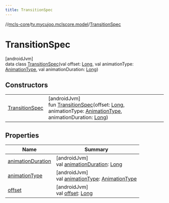 ```yaml
---
title: TransitionSpec
---
```

//[mcls-core](../../../index.html)/[tv.mycujoo.mclscore.model](../index.html)/[TransitionSpec](index.html)



# TransitionSpec



[androidJvm]\
data class [TransitionSpec](index.html)(val offset: [Long](https://kotlinlang.org/api/latest/jvm/stdlib/kotlin/-long/index.html), val animationType: [AnimationType](../../tv.mycujoo.mclscore.entity/-animation-type/index.html), val animationDuration: [Long](https://kotlinlang.org/api/latest/jvm/stdlib/kotlin/-long/index.html))



## Constructors


| | |
|---|---|
| [TransitionSpec](-transition-spec.html) | [androidJvm]<br>fun [TransitionSpec](-transition-spec.html)(offset: [Long](https://kotlinlang.org/api/latest/jvm/stdlib/kotlin/-long/index.html), animationType: [AnimationType](../../tv.mycujoo.mclscore.entity/-animation-type/index.html), animationDuration: [Long](https://kotlinlang.org/api/latest/jvm/stdlib/kotlin/-long/index.html)) |


## Properties


| Name | Summary |
|---|---|
| [animationDuration](animation-duration.html) | [androidJvm]<br>val [animationDuration](animation-duration.html): [Long](https://kotlinlang.org/api/latest/jvm/stdlib/kotlin/-long/index.html) |
| [animationType](animation-type.html) | [androidJvm]<br>val [animationType](animation-type.html): [AnimationType](../../tv.mycujoo.mclscore.entity/-animation-type/index.html) |
| [offset](offset.html) | [androidJvm]<br>val [offset](offset.html): [Long](https://kotlinlang.org/api/latest/jvm/stdlib/kotlin/-long/index.html) |

